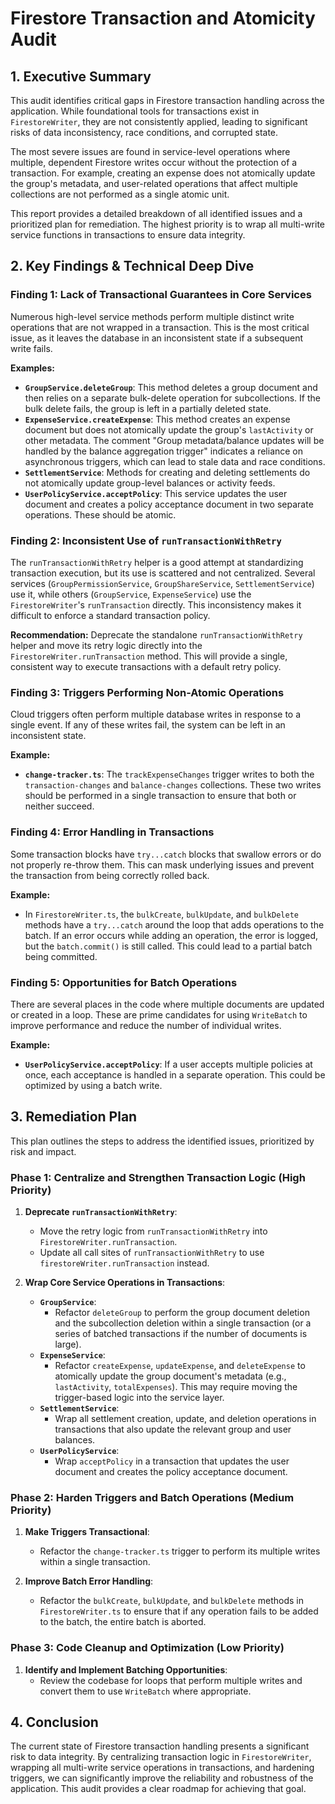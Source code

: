 # Firestore Transaction and Atomicity Audit

## 1. Executive Summary

This audit identifies critical gaps in Firestore transaction handling across the application. While foundational tools for transactions exist in `FirestoreWriter`, they are not consistently applied, leading to significant risks of data inconsistency, race conditions, and corrupted state.

The most severe issues are found in service-level operations where multiple, dependent Firestore writes occur without the protection of a transaction. For example, creating an expense does not atomically update the group's metadata, and user-related operations that affect multiple collections are not performed as a single atomic unit.

This report provides a detailed breakdown of all identified issues and a prioritized plan for remediation. The highest priority is to wrap all multi-write service functions in transactions to ensure data integrity.

## 2. Key Findings & Technical Deep Dive

### Finding 1: Lack of Transactional Guarantees in Core Services

Numerous high-level service methods perform multiple distinct write operations that are not wrapped in a transaction. This is the most critical issue, as it leaves the database in an inconsistent state if a subsequent write fails.

**Examples:**

- **`GroupService.deleteGroup`**: This method deletes a group document and then relies on a separate bulk-delete operation for subcollections. If the bulk delete fails, the group is left in a partially deleted state.
- **`ExpenseService.createExpense`**: This method creates an expense document but does not atomically update the group's `lastActivity` or other metadata. The comment "Group metadata/balance updates will be handled by the balance aggregation trigger" indicates a reliance on asynchronous triggers, which can lead to stale data and race conditions.
- **`SettlementService`**: Methods for creating and deleting settlements do not atomically update group-level balances or activity feeds.
- **`UserPolicyService.acceptPolicy`**: This service updates the user document and creates a policy acceptance document in two separate operations. These should be atomic.

### Finding 2: Inconsistent Use of `runTransactionWithRetry`

The `runTransactionWithRetry` helper is a good attempt at standardizing transaction execution, but its use is scattered and not centralized. Several services (`GroupPermissionService`, `GroupShareService`, `SettlementService`) use it, while others (`GroupService`, `ExpenseService`) use the `FirestoreWriter`'s `runTransaction` directly. This inconsistency makes it difficult to enforce a standard transaction policy.

**Recommendation:** Deprecate the standalone `runTransactionWithRetry` helper and move its retry logic directly into the `FirestoreWriter.runTransaction` method. This will provide a single, consistent way to execute transactions with a default retry policy.

### Finding 3: Triggers Performing Non-Atomic Operations

Cloud triggers often perform multiple database writes in response to a single event. If any of these writes fail, the system can be left in an inconsistent state.

**Example:**

- **`change-tracker.ts`**: The `trackExpenseChanges` trigger writes to both the `transaction-changes` and `balance-changes` collections. These two writes should be performed in a single transaction to ensure that both or neither succeed.

### Finding 4: Error Handling in Transactions

Some transaction blocks have `try...catch` blocks that swallow errors or do not properly re-throw them. This can mask underlying issues and prevent the transaction from being correctly rolled back.

**Example:**

- In `FirestoreWriter.ts`, the `bulkCreate`, `bulkUpdate`, and `bulkDelete` methods have a `try...catch` around the loop that adds operations to the batch. If an error occurs while adding an operation, the error is logged, but the `batch.commit()` is still called. This could lead to a partial batch being committed.

### Finding 5: Opportunities for Batch Operations

There are several places in the code where multiple documents are updated or created in a loop. These are prime candidates for using `WriteBatch` to improve performance and reduce the number of individual writes.

**Example:**

- **`UserPolicyService.acceptPolicy`**: If a user accepts multiple policies at once, each acceptance is handled in a separate operation. This could be optimized by using a batch write.

## 3. Remediation Plan

This plan outlines the steps to address the identified issues, prioritized by risk and impact.

### Phase 1: Centralize and Strengthen Transaction Logic (High Priority)

1.  **Deprecate `runTransactionWithRetry`**:
    -   Move the retry logic from `runTransactionWithRetry` into `FirestoreWriter.runTransaction`.
    -   Update all call sites of `runTransactionWithRetry` to use `firestoreWriter.runTransaction` instead.

2.  **Wrap Core Service Operations in Transactions**:
    -   **`GroupService`**:
        -   Refactor `deleteGroup` to perform the group document deletion and the subcollection deletion within a single transaction (or a series of batched transactions if the number of documents is large).
    -   **`ExpenseService`**:
        -   Refactor `createExpense`, `updateExpense`, and `deleteExpense` to atomically update the group document's metadata (e.g., `lastActivity`, `totalExpenses`). This may require moving the trigger-based logic into the service layer.
    -   **`SettlementService`**:
        -   Wrap all settlement creation, update, and deletion operations in transactions that also update the relevant group and user balances.
    -   **`UserPolicyService`**:
        -   Wrap `acceptPolicy` in a transaction that updates the user document and creates the policy acceptance document.

### Phase 2: Harden Triggers and Batch Operations (Medium Priority)

1.  **Make Triggers Transactional**:
    -   Refactor the `change-tracker.ts` trigger to perform its multiple writes within a single transaction.

2.  **Improve Batch Error Handling**:
    -   Refactor the `bulkCreate`, `bulkUpdate`, and `bulkDelete` methods in `FirestoreWriter.ts` to ensure that if any operation fails to be added to the batch, the entire batch is aborted.

### Phase 3: Code Cleanup and Optimization (Low Priority)

1.  **Identify and Implement Batching Opportunities**:
    -   Review the codebase for loops that perform multiple writes and convert them to use `WriteBatch` where appropriate.

## 4. Conclusion

The current state of Firestore transaction handling presents a significant risk to data integrity. By centralizing transaction logic in `FirestoreWriter`, wrapping all multi-write service operations in transactions, and hardening triggers, we can significantly improve the reliability and robustness of the application. This audit provides a clear roadmap for achieving that goal.
